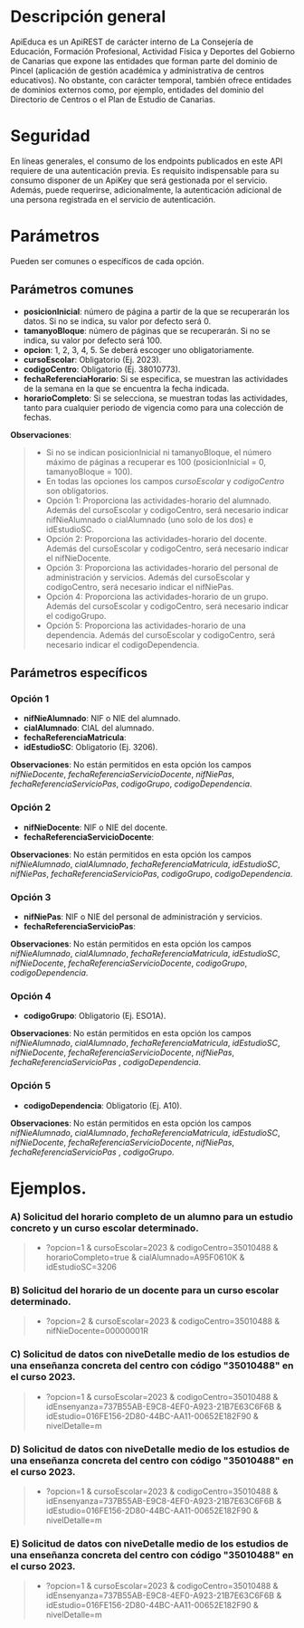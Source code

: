 # Descripción general

ApiEduca es un ApiREST de carácter interno de La Consejería de Educación, Formación Profesional, Actividad Física y Deportes del Gobierno de Canarias que expone las entidades que forman parte del dominio de Pincel (aplicación de gestión académica y administrativa de centros educativos). No obstante, con carácter temporal, también ofrece entidades de dominios externos como, por ejemplo, entidades del dominio del Directorio de Centros o el Plan de Estudio de Canarias.

# Seguridad

En líneas generales, el consumo de los endpoints publicados en este API requiere de una autenticación previa. Es requisito indispensable para su consumo disponer de un ApiKey que será gestionada por el servicio. Además, puede requerirse, adicionalmente, la autenticación adicional de una persona registrada en el servicio de autenticación.

# Parámetros
Pueden ser comunes o específicos de cada opción.

## Parámetros comunes
* **posicionInicial**: número de página a partir de la que se recuperarán los datos. Si no se indica, su valor por defecto será 0.
* **tamanyoBloque**: número de páginas que se recuperarán. Si no se indica, su valor por defecto será 100.
* **opcion**: 1, 2, 3, 4, 5. Se deberá escoger uno obligatoriamente.
* **cursoEscolar**: Obligatorio (Ej. 2023).
* **codigoCentro**: Obligatorio (Ej. 38010773).
* **fechaReferenciaHorario**: Si se especifica, se muestran las actividades de la semana en la que se encuentra la fecha indicada.
* **horarioCompleto**: Si se selecciona, se muestran todas las actividades, tanto para cualquier periodo de vigencia como para una colección de fechas.

**Observaciones**:
>* Si no se indican posicionInicial ni tamanyoBloque, el número máximo de páginas a recuperar es 100 (posicionInicial = 0, tamanyoBloque = 100).
>* En todas las opciones los campos _cursoEscolar_ y _codigoCentro_ son obligatorios.
>* Opción 1: Proporciona las actividades-horario del alumnado. Además del cursoEscolar y codigoCentro, será necesario indicar nifNieAlumnado o cialAlumnado (uno solo de los dos) e idEstudioSC.
>* Opción 2: Proporciona las actividades-horario del docente. Además del cursoEscolar y codigoCentro, será necesario indicar el nifNieDocente.
>* Opción 3: Proporciona las actividades-horario del personal de administración y servicios. Además del cursoEscolar y codigoCentro, será necesario indicar el nifNiePas.
>* Opción 4: Proporciona las actividades-horario de un grupo. Además del cursoEscolar y codigoCentro, será necesario indicar el codigoGrupo.
>* Opción 5: Proporciona las actividades-horario de una dependencia. Además del cursoEscolar y codigoCentro, será necesario indicar el codigoDependencia.

## Parámetros específicos

### Opción 1
* **nifNieAlumnado**: NIF o NIE del alumnado.
* **cialAlumnado**: CIAL del alumnado.
* **fechaReferenciaMatricula**:
* **idEstudioSC**: Obligatorio (Ej. 3206).

**Observaciones**: No están permitidos en esta opción los campos _nifNieDocente_, _fechaReferenciaServicioDocente_, _nifNiePas_, _fechaReferenciaServicioPas_, _codigoGrupo_, _codigoDependencia_.

### Opción 2
* **nifNieDocente**: NIF o NIE del docente.
* **fechaReferenciaServicioDocente**:

**Observaciones**: No están permitidos en esta opción los campos _nifNieAlumnado_, _cialAlumnado_, _fechaReferenciaMatricula_, _idEstudioSC_, _nifNiePas_, _fechaReferenciaServicioPas_, _codigoGrupo_, _codigoDependencia_.

### Opción 3
* **nifNiePas**: NIF o NIE del personal de administración y servicios.
* **fechaReferenciaServicioPas**:

**Observaciones**: No están permitidos en esta opción los campos _nifNieAlumnado_, _cialAlumnado_, _fechaReferenciaMatricula_, _idEstudioSC_, _nifNieDocente_, _fechaReferenciaServicioDocente_, _codigoGrupo_, _codigoDependencia_.

### Opción 4
* **codigoGrupo**: Obligatorio (Ej. ESO1A).

**Observaciones**: No están permitidos en esta opción los campos _nifNieAlumnado_, _cialAlumnado_, _fechaReferenciaMatricula_, _idEstudioSC_, _nifNieDocente_, _fechaReferenciaServicioDocente_, _nifNiePas_, _fechaReferenciaServicioPas_ , _codigoDependencia_.

### Opción 5
* **codigoDependencia**: Obligatorio (Ej. A10).

**Observaciones**: No están permitidos en esta opción los campos _nifNieAlumnado_, _cialAlumnado_, _fechaReferenciaMatricula_, _idEstudioSC_, _nifNieDocente_, _fechaReferenciaServicioDocente_, _nifNiePas_, _fechaReferenciaServicioPas_ , _codigoGrupo_.

# Ejemplos.
### A) Solicitud del horario completo de un alumno para un estudio concreto y un curso escolar determinado.
> * ?opcion=1 & cursoEscolar=2023 & codigoCentro=35010488 & horarioCompleto=true & cialAlumnado=A95F0610K & idEstudioSC=3206

### B) Solicitud del horario de un docente para un curso escolar determinado.
> * ?opcion=2 & cursoEscolar=2023 & codigoCentro=35010488 & nifNieDocente=00000001R

### C) Solicitud de datos con niveDetalle medio de los estudios de una enseñanza concreta del centro con código "35010488" en el curso 2023. 
> * ?opcion=1 & cursoEscolar=2023 & codigoCentro=35010488 & idEnsenyanza=737B55AB-E9C8-4EF0-A923-21B7E63C6F6B & idEstudio=016FE156-2D80-44BC-AA11-00652E182F90 & nivelDetalle=m

### D) Solicitud de datos con niveDetalle medio de los estudios de una enseñanza concreta del centro con código "35010488" en el curso 2023. 
> * ?opcion=1 & cursoEscolar=2023 & codigoCentro=35010488 & idEnsenyanza=737B55AB-E9C8-4EF0-A923-21B7E63C6F6B & idEstudio=016FE156-2D80-44BC-AA11-00652E182F90 & nivelDetalle=m

### E) Solicitud de datos con niveDetalle medio de los estudios de una enseñanza concreta del centro con código "35010488" en el curso 2023. 
> * ?opcion=1 & cursoEscolar=2023 & codigoCentro=35010488 & idEnsenyanza=737B55AB-E9C8-4EF0-A923-21B7E63C6F6B & idEstudio=016FE156-2D80-44BC-AA11-00652E182F90 & nivelDetalle=m

